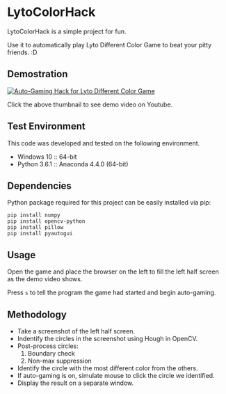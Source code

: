 # LytoColorHack

LytoColorHack is a simple project for fun. 

Use it to automatically play Lyto Different Color Game to beat your pitty friends. :D

## Demostration

[![Auto-Gaming Hack for Lyto Different Color Game](https://img.youtube.com/vi/z-moUBR4lsY/0.jpg)](https://www.youtube.com/watch?v=z-moUBR4lsY "Auto-Gaming Hack for Lyto Different Color Game")

Click the above thumbnail to see demo video on Youtube.  

## Test Environment

This code was developed and tested on the following environment.

* Windows 10 :: 64-bit
* Python 3.6.1 :: Anaconda 4.4.0 (64-bit)

## Dependencies

Python package required for this project can be easily installed via pip:

```
pip install numpy
pip install opencv-python
pip install pillow 
pip install pyautogui
```
## Usage

Open the game and place the browser on the left to fill the left half screen as the demo video shows.

Press `s` to tell the program the game had started and begin auto-gaming.

## Methodology

* Take a screenshot of the left half screen.
* Indentify the circles in the screenshot using Hough in OpenCV.
* Post-process circles: 
  1. Boundary check
  2. Non-max suppression
* Identify the circle with the most different color from the others.
* If auto-gaming is on, simulate mouse to click the circle we identified.
* Display the result on a separate window.
